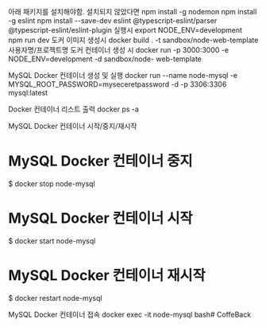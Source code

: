 아래 패키지를 설치해야함. 설치되지 않았다면
npm install -g nodemon
npm install -g eslint
npm install --save-dev eslint @typescript-eslint/parser @typescript-eslint/eslint-plugin
실행시
export NODE_ENV=development
npm run dev
도커 이미지 생성시
docker build . -t sandbox/node-web-template
사용자명/프로젝트명
도커 컨테이너 생성 시
docker run -p 3000:3000 -e NODE_ENV=development -d sandbox/node- web-template

MySQL Docker 컨테이너 생성 및 실행
docker run --name node-mysql -e MYSQL_ROOT_PASSWORD=myseceretpassword -d -p 3306:3306 mysql:latest

Docker 컨테이너 리스트 출력
docker ps -a

MySQL Docker 컨테이너 시작/중지/재시작

# MySQL Docker 컨테이너 중지
$ docker stop node-mysql

# MySQL Docker 컨테이너 시작
$ docker start node-mysql

# MySQL Docker 컨테이너 재시작
$ docker restart node-mysql

MySQL Docker 컨테이너 접속
docker exec -it node-mysql bash# CoffeBack
